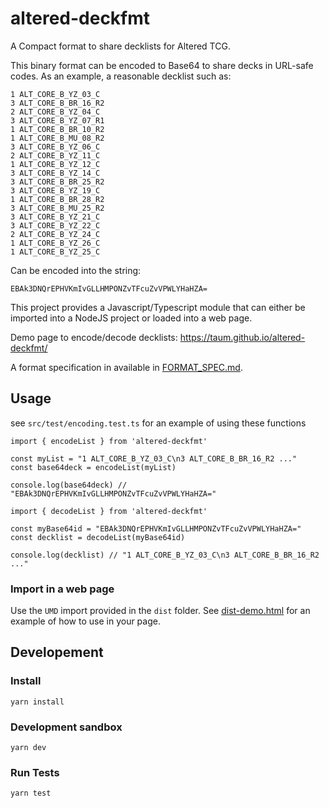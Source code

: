 # altered-deckfmt

A Compact format to share decklists for Altered TCG.

This binary format can be encoded to Base64 to share decks in URL-safe codes. As an example, a reasonable decklist such as:

```
1 ALT_CORE_B_YZ_03_C
3 ALT_CORE_B_BR_16_R2
2 ALT_CORE_B_YZ_04_C
3 ALT_CORE_B_YZ_07_R1
1 ALT_CORE_B_BR_10_R2
1 ALT_CORE_B_MU_08_R2
3 ALT_CORE_B_YZ_06_C
2 ALT_CORE_B_YZ_11_C
1 ALT_CORE_B_YZ_12_C
3 ALT_CORE_B_YZ_14_C
3 ALT_CORE_B_BR_25_R2
3 ALT_CORE_B_YZ_19_C
1 ALT_CORE_B_BR_28_R2
3 ALT_CORE_B_MU_25_R2
3 ALT_CORE_B_YZ_21_C
3 ALT_CORE_B_YZ_22_C
2 ALT_CORE_B_YZ_24_C
1 ALT_CORE_B_YZ_26_C
1 ALT_CORE_B_YZ_25_C
```

Can be encoded into the string:
```
EBAk3DNQrEPHVKmIvGLLHMPONZvTFcuZvVPWLYHaHZA=
```

This project provides a Javascript/Typescript module that can either be imported into a NodeJS project or loaded into a web page.

Demo page to encode/decode decklists: https://taum.github.io/altered-deckfmt/

A format specification in available in [FORMAT_SPEC.md](FORMAT_SPEC.md).

## Usage

see `src/test/encoding.test.ts` for an example of using these functions

```
import { encodeList } from 'altered-deckfmt'

const myList = "1 ALT_CORE_B_YZ_03_C\n3 ALT_CORE_B_BR_16_R2 ..."
const base64deck = encodeList(myList)

console.log(base64deck) // "EBAk3DNQrEPHVKmIvGLLHMPONZvTFcuZvVPWLYHaHZA="
```

```
import { decodeList } from 'altered-deckfmt'

const myBase64id = "EBAk3DNQrEPHVKmIvGLLHMPONZvTFcuZvVPWLYHaHZA="
const decklist = decodeList(myBase64id)

console.log(decklist) // "1 ALT_CORE_B_YZ_03_C\n3 ALT_CORE_B_BR_16_R2 ..."
```

### Import in a web page

Use the `UMD` import provided in the `dist` folder.
See [dist-demo.html](dist-demo.html) for an example of how to use in your page.

## Developement

### Install
```
yarn install
```

### Development sandbox
```
yarn dev
```

### Run Tests
```
yarn test
```